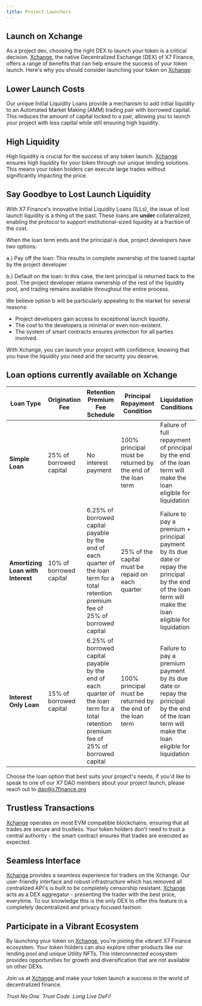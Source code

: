 ```yaml
---
title: Project Launchers
---
```


## Launch on Xchange

As a project dev, choosing the right DEX to launch your token is a critical decision. [Xchange](https://app.x7.finance/#/swap), the native Decentralized Exchange (DEX) of X7 Finance, offers a range of benefits that can help ensure the success of your token launch. Here's why you should consider launching your token on [Xchange](https://app.x7.finance/#/swap):

## Lower Launch Costs

Our unique Initial Liquidity Loans provide a mechanism to add initial liquidity to an Automated Market Making (AMM) trading pair with borrowed capital. This reduces the amount of capital locked to a pair, allowing you to launch your project with less capital while still ensuring high liquidity.

## High Liquidity

High liquidity is crucial for the success of any token launch. [Xchange](https://app.x7.finance/#/swap) ensures high liquidity for your token through our unique lending solutions. This means your token holders can execute large trades without significantly impacting the price.

## Say Goodbye to Lost Launch Liquidity

With X7 Finance's innovative Initial Liquidity Loans (ILLs), the issue of lost launch liquidity is a thing of the past. These loans are **under** collateralized, enabling the protocol to support institutional-sized liquidity at a fraction of the cost.

When the loan term ends and the principal is due, project developers have two options:

a.) Pay off the loan: This results in complete ownership of the loaned capital by the project developer

b.) Default on the loan: In this case, the lent principal is returned back to the pool. The project developer retains ownership of the rest of the liquidity pool, and trading remains available throughout the entire process.

We believe option b will be particularly appealing to the market for several reasons:

- Project developers gain access to exceptional launch liquidity.
- The cost to the developers is minimal or even non-existent.
- The system of smart contracts ensures protection for all parties involved.

With Xchange, you can launch your project with confidence, knowing that you have the liquidity you need and the security you deserve.

## Loan options currently available on Xchange

| Loan Type                         | Origination Fee         | Retention Premium Fee Schedule                                                                                                             | Principal Repayment Condition                               | Liquidation Conditions                                                                                                                                      | Liquidator Reward               |
| --------------------------------- | ----------------------- | ------------------------------------------------------------------------------------------------------------------------------------------ | ----------------------------------------------------------- | ----------------------------------------------------------------------------------------------------------------------------------------------------------- | ------------------------------- |
| **Simple Loan**                   | 25% of borrowed capital | No interest payment                                                                                                                        | 100% principal must be returned by the end of the loan term | Failure of full repayment of principal by the end of the loan term will make the loan eligible for liquidation                                              | 5% of the loan origination fee  |
| **Amortizing Loan with Interest** | 10% of borrowed capital | 6.25% of borrowed capital payable by the end of each quarter of the loan term for a total retention premium fee of 25% of borrowed capital | 25% of the capital must be repaid on each quarter           | Failure to pay a premium + principal payment by its due date or repay the principal by the end of the loan term will make the loan eligible for liquidation | 5% of the loan origination fee  |
| **Interest Only Loan**            | 15% of borrowed capital | 6.25% of borrowed capital payable by the end of each quarter of the loan term for a total retention premium fee of 25% of borrowed capital | 100% principal must be returned by the end of the loan term | Failure to pay a premium payment by its due date or repay the principal by the end of the loan term will make the loan eligible for liquidation             | 10% of the loan origination fee |

Choose the loan option that best suits your project's needs, if you'd like to speak to one of our X7 DAO members about your project launch, please reach out to [dao@x7finance.org](mailto:dao@x7finance.org)

## Trustless Transactions

[Xchange](https://app.x7.finance/#/swap) operates on most EVM compatible blockchains, ensuring that all trades are secure and trustless. Your token holders don't need to trust a central authority - the smart contract ensures that trades are executed as expected.

## Seamless Interface

[Xchange](https://app.x7.finance/#/swap) provides a seamless experience for traders on the Xchange. Our user-friendly interface and robust infrastructure which has removed all centralized API's is built to be completely censorship resistant. [Xchange](https://app.x7.finance/#/swap) acts as a DEX aggregator - presenting the trader with the best price, everytime. To our knowledge this is the only DEX to offer this feature in a completely decentralized and privacy focused fashion.

## Participate in a Vibrant Ecosystem

By launching your token on [Xchange](https://app.x7.finance/#/swap), you're joining the vibrant X7 Finance ecosystem. Your token holders can also explore other products like our lending pool and unique Utility NFTs. This interconnected ecosystem provides opportunities for growth and diversification that are not available on other DEXs.

Join us at [Xchange](https://app.x7.finance/#/swap) and make your token launch a success in the world of decentralized finance.

_Trust No One. Trust Code. Long Live DeFi!_
